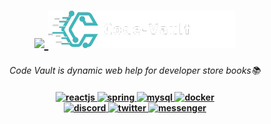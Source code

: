 <h1 align="center">
    <a href="https://amplication.com/#gh-light-mode-only">
    <img src="./.github/assets/logo-CodeVault-light.png">
    </a>
    <a href="https://amplication.com/#gh-dark-mode-only">
   <img src="./github/acess/logo-CodeVault.png">
    </a>
</h1>
<p align="center">
  <i align="center">Code Vault is dynamic web help for developer store books📚</i>
</p>
<h4 align="center">
  <a href="https://react.dev">
    <img src="https://img.shields.io/badge/React-20232A?style=for-the-badge&logo=react&logoColor=61DAFB" alt="reactjs" style="height: 30px;">
  </a>
  <a href="https://spring.io">
    <img src="https://img.shields.io/badge/Spring-6DB33F?style=for-the-badge&logo=spring&logoColor=white" alt="spring" style="height: 30px;">
  </a>
  <a href="https://www.mysql.com/">
    <img src="https://img.shields.io/badge/MySQL-005C84?style=for-the-badge&logo=mysql&logoColor=white" alt="mysql" style="height: 30px;">
  </a>
    <a href="https://www.docker.com/">
    <img src="https://img.shields.io/badge/Docker-2CA5E0?style=for-the-badge&logo=docker&logoColor=white" alt="docker" style="height: 30px;">
  </a>
  <br>
  <a href="https://discord.com/invite/QjEsr5VH">
    <img src="https://img.shields.io/badge/discord-7289da.svg?style=flat-square&logo=discord" alt="discord" style="height: 20px;">
  </a>
  <a href="https://x.com/FuchsNguyen0401?t=POWZrt9wma7KZi4G6p4MdA&s=09">
    <img src="https://img.shields.io/twitter/follow/FuchsNguyen0401" alt="twitter" style="height: 20px;">
  </a>
  <a href="https://www.facebook.com/nguyentrongphuc.2003">
    <img src="https://img.shields.io/badge/Messenger-00B2FF?style=for-the-badge&logo=messenger&logoColor=white" alt="messenger" style="height: 20px;">
  </a>
</h4>
